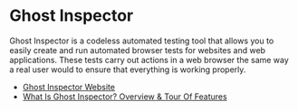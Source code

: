 # Ghost Inspector

Ghost Inspector is a codeless automated testing tool that allows you to easily create and run automated browser tests for websites and web applications. These tests carry out actions in a web browser the same way a real user would to ensure that everything is working properly.

- [Ghost Inspector Website](https://ghostinspector.com/)
- [What Is Ghost Inspector? Overview & Tour Of Features](https://theqalead.com/test-management/what-is-ghost-inspector-overview-tour-of-features/)